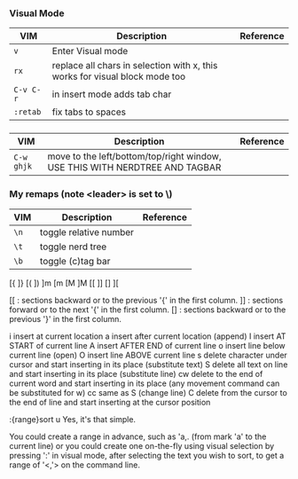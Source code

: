 ### Visual Mode
VIM|Description|Reference
---|-----------|---------
`v`|Enter Visual mode|
`rx`|replace all chars in selection with x, this works for visual block mode too|
`C-v C-r`| in insert mode adds tab char
`:retab`|fix tabs to spaces

###
VIM|Description|Reference
---|-----------|---------
`C-w ghjk`|move to the left/bottom/top/right window, USE THIS WITH NERDTREE AND TAGBAR

### My remaps (note \<leader\> is set to \\)
VIM|Description|Reference
---|-----------|---------
`\n`|toggle relative number
`\t`|toggle nerd tree
`\b`|toggle (c)tag bar

[{
]}
[(
])
]m
[m
[M
]M
[[
]]
[]
][

[[ : sections backward or to the previous '{' in the first column.
]] : sections forward or to the next '{' in the first column.
[] : sections backward or to the previous '}' in the first column.

i insert at current location
a insert after current location (append)
I insert AT START of current line
A insert AFTER END of current line
o insert line below current line (open)
O insert line ABOVE current line
s delete character under cursor and start inserting in its place (substitute text)
S delete all text on line and start inserting in its place (substitute line)
cw delete to the end of current word and start inserting in its place (any movement command can be substituted for w)
cc same as S (change line)
C delete from the cursor to the end of line and start inserting at the cursor position

:{range}sort u
Yes, it's that simple.

You could create a range in advance, such as 'a,. (from mark 'a' to the current line) or you could create one on-the-fly using visual selection by pressing ':' in visual mode, after selecting the text you wish to sort, to get a range of '<,'> on the command line.
